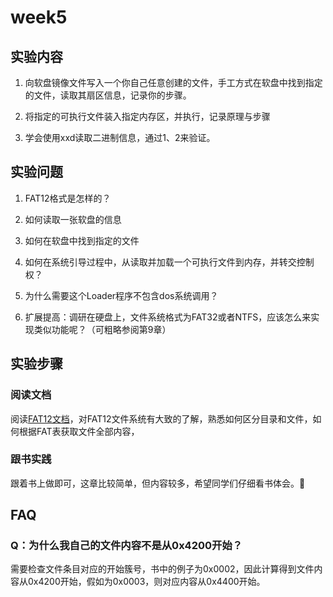 # week5

## 实验内容

1. 向软盘镜像文件写入一个你自己任意创建的文件，手工方式在软盘中找到指定的文件，读取其扇区信息，记录你的步骤。

2. 将指定的可执行文件装入指定内存区，并执行，记录原理与步骤

3. 学会使用xxd读取二进制信息，通过1、2来验证。

## 实验问题

1. FAT12格式是怎样的？

2. 如何读取一张软盘的信息

3. 如何在软盘中找到指定的文件

4. 如何在系统引导过程中，从读取并加载一个可执行文件到内存，并转交控制权？

5. 为什么需要这个Loader程序不包含dos系统调用？

6. 扩展提高：调研在硬盘上，文件系统格式为FAT32或者NTFS，应该怎么来实现类似功能呢？（可粗略参阅第9章）

## 实验步骤

### 阅读文档

阅读[FAT12文档](https://www.eit.lth.se/fileadmin/eit/courses/eitn50/Literature/fat12_description.pdf)，对FAT12文件系统有大致的了解，熟悉如何区分目录和文件，如何根据FAT表获取文件全部内容，

### 跟书实践

跟着书上做即可，这章比较简单，但内容较多，希望同学们仔细看书体会。🤣

## FAQ

### Q：为什么我自己的文件内容不是从0x4200开始？

需要检查文件条目对应的开始簇号，书中的例子为0x0002，因此计算得到文件内容从0x4200开始，假如为0x0003，则对应内容从0x4400开始。